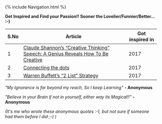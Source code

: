 {% include Navigation.html %}


**Get Inspired and Find your Passion!! Sooner the Lovelier/Funnier/Better... :-)**

S.No | Article | Got inspired in
------------ | ------------ | ------------
1 | [Claude Shannon’s “Creative Thinking” Speech: A Genius Reveals How To Be Creative](https://medium.com/the-mission/a-genius-explains-how-to-be-creative-claude-shannons-long-lost-1952-speech-fbbcb2ebe07f) | 2017
2 | [Connecting the dots](http://blog.bradleygauthier.com/connecting-the-dots/) | 2017
3 | [Warren Buffett’s “2 List” Strategy](http://jamesclear.com/buffett-focus) | 2017 

*"My Ignorance is far beyond my reach, So I keep Learning"* **- Anonymous** 

*"Believe in your Brain if not in yourself, either way its Magical!!"* **- Anonymous**

*(It's me who wrote these anonymous quotes :-), but not sure if someone had them before I did ;-) )*
